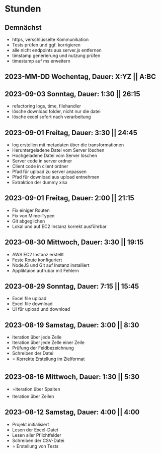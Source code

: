 <title>ExcelToCsv - XlToCsv</title>

# Stunden

## Demnächst

+ https, verschlüsselte Kommunikation
+ Tests prüfen und ggf. korrigieren
+ alle nicht endpoints aus server.js entfernen
+ timstamp generierung und nutzung prüfen
+ timestamp auf ms erweitern

## 2023-MM-DD Wochentag, Dauer: X:YZ || A:BC



## 2023-09-03 Sonntag, Dauer: 1:30 || 26:15

+ refactoring logs, time, filehandler
+ lösche download folder, nicht nur die datei
+ lösche excel sofort nach verarbeitung

## 2023-09-01 Freitag, Dauer: 3:30 || 24:45

+ log erstellen mit metadaten über die transformationen
+ Heruntergeladene Datei vom Server löschen
+ Hochgeladene Datei vom Server löschen
+ Server code in server ordner
+ Client code in client ordner
+ Pfad für upload zu server anpassen
+ Pfad für download aus upload entnehmen
+ Extraktion der dummy xlsx

## 2023-09-01 Freitag, Dauer: 2:00 || 21:15
+ Fix einiger Routen
+ Fix von Mime-Typen
+ Git abgeglichen
+ Lokal und auf EC2 Instanz korrekt ausführbar

## 2023-08-30 Mittwoch, Dauer: 3:30 || 19:15
+ AWS EC2 Instanz erstellt
+ Feste Route konfiguriert
+ NodeJS und Git auf Instanz installiert
+ Appliktaion aufrubar mit Fehlern

## 2023-08-29 Sonntag, Dauer: 7:15 || 15:45
+ Excel file upload
+ Excel file download
+ UI für upload und download

## 2023-08-19 Samstag,  Dauer: 3:00 || 8:30
+ Iteration über jede Zeile
+ Iteration über jede Zelle einer Zeile
+ Prüfung der Feldbezeichnung
+ Schreiben der Datei
+ ⭐ Korrekte Erstellung im Zielformat

## 2023-08-16 Mittwoch, Dauer: 1:30 || 5:30
+ ⭐Iteration über Spalten
+ Iteration über Zeilen

## 2023-08-12 Samstag,  Dauer: 4:00 || 4:00
+ Projekt initialisiert
+ Lesen der Excel-Datei
+ Lesen aller Pflichtfelder
+ Schreiben der CSV-Datei
+ ⭐ Erstellung von Tests